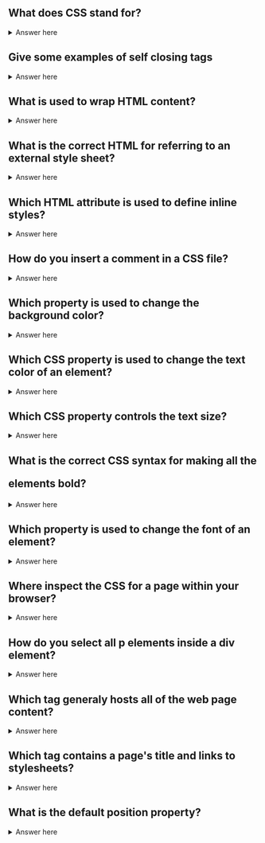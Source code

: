 ## What does CSS stand for?

<details>
  <summary>Answer here</summary>
  Cascading Style Sheets 
</details>

## Give some examples of self closing tags

<details>
  <summary>Answer here</summary>
  The answer are these tags. 
  hr 
  input 
  br 
</details>

## What is used to wrap HTML content?

<details>
  <summary>Answer here</summary>
    tags
</details>

## What is the correct HTML for referring to an external style sheet?

<details>
  <summary>Answer here</summary>
    The answer is 
    \* <link rel="stylesheet" type="text/css" href="mystyle.css"> *\
    
</details>

## Which HTML attribute is used to define inline styles?

<details>
  <summary>Answer here</summary>
    style
</details>


## How do you insert a comment in a CSS file?

<details>
    <summary>Answer here</summary>
    /* this is a comment */
</details>


## Which property is used to change the background color?

<details>
    <summary>Answer here</summary>
    background-color
</details>


## Which CSS property is used to change the text color of an element?

<details>
    <summary>Answer here</summary>
    color
</details>

## Which CSS property controls the text size?

<details>
    <summary>Answer here</summary>
    font-size
</details>

## What is the correct CSS syntax for making all the <p> elements bold?

<details>
    <summary>Answer here</summary>
   p {font-weight:bold;}
</details>


## Which property is used to change the font of an element?

<details>
    <summary>Answer here</summary>
    font-family 
</details>

## Where inspect the CSS for a page within your browser?


<details>
    <summary>Answer here</summary>
    Styles (in spec element)
</details>



## How do you select all p elements inside a div element?

<details>
    <summary>Answer here</summary>
    div p
</details>


## Which tag generaly hosts all of the web page content?

<details>
    <summary>Answer here</summary>
    body
</details>



## Which tag contains a page's title and links to stylesheets?

<details>
    <summary>Answer here</summary>
    The <head> tag
</details>


## What is the default position property?

<details>
    <summary>Answer here</summary>
    The position property specifies the type of positioning method used for an element (static, relative, absolute, fixed, or sticky).

    The default value is static. 
</details>
